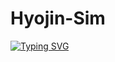 # Hyojin-Sim

[![Typing SVG](https://readme-typing-svg.demolab.com/?lines=Welcome+to+Hyojin`s+Github;Experienced+Digital+Marker)](https://git.io/typing-svg)
